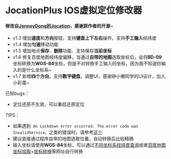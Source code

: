 # JocationPlus IOS虚拟定位修改器 

#### 修改自[JonneyDong的Jocation](https://github.com/JonneyDong/JocationRelease)，感谢原作者的开源~

- v1.3  增加**速度**和**方向**按钮，支持**键盘上下左右**操作，支持**手工输入**经纬度
- v1.4 增加**匀速**移动功能
- v1.5 增加地点**保存**、**删除**功能、支持保存**当前坐标** 
- v1.6 修复百度地图经纬度偏移，当通过**自带的地图**选取坐标后，会将**BD-09**坐标转换为**WGS-84**坐标，但是不对转换手工输入的坐标，因为我不知道你输入的是什么坐标系~
- v1.7 新增**四个方向**，支持**数字键盘**，调整UI，感谢钟小懒同学的UI设计，加入小彩蛋~



已知bugs：

- 定位还原不生效，可以重启还原定位



TIPS：

- 如果遇到``` An Lockdown error occurred. The error code was InvalidService。```之类的错误时，请参考[这个](https://github.com/quxiaozha/JocationPlus/issues/2)
- 建议直接通过程序自带的地图选取位置，自动转换后比较精确
- 输入坐标请使用**WGS-84**坐标，可以通过[不同坐标系经纬度查询](http://www.gpsspg.com/maps.htm)或者[百度地图坐标拾取](http://api.map.baidu.com/lbsapi/getpoint/index.html)+[坐标转换](https://tool.lu/coordinate/)等网址自行转换

